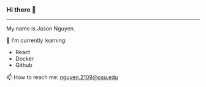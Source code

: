 ### Hi there 👋

---

My name is Jason Nguyen.

🌱 I’m currently learning:

- React
- Docker
- Github

📫 How to reach me: [nguyen.2109@osu.edu](nguyen.2109@osu.edu)

<!--
**JasonNguyen2109/JasonNguyen2109** is a ✨ _special_ ✨ repository because its `README.md` (this file) appears on your GitHub profile.

Here are some ideas to get you started:

- 🔭 I’m currently working on ...
- 🌱 I’m currently learning ...
- 👯 I’m looking to collaborate on ...
- 🤔 I’m looking for help with ...
- 💬 Ask me about ...
- 📫 How to reach me: ...
- 😄 Pronouns: ...
- ⚡ Fun fact: ...
-->
